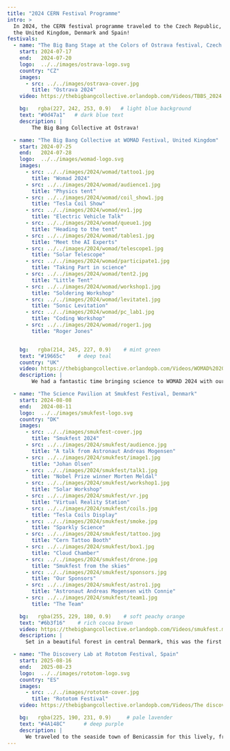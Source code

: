 ```yaml
---
title: "2024 CERN Festival Programme"
intro: >
  In 2024, the CERN festival programme traveled to the Czech Republic,
  the United Kingdom, Denmark and Spain!
festivals:
  - name: "The Big Bang Stage at the Colors of Ostrava festival, Czech Republic"
    start: 2024-07-17
    end:   2024-07-20
    logo:  ../../images/ostrava-logo.svg
    country: "CZ"
    images:
      - src: ../../images/ostrava-cover.jpg
        title: "Ostrava 2024"
    video: https://thebigbangcollective.orlandopb.com/Videos/TBBS_2024.mp4

    bg:   rgba(227, 242, 253, 0.9)   # light blue background
    text: "#0d47a1"   # dark blue text
    description: |
        The Big Bang Collective at Ostrava!

  - name: "The Big Bang Collective at WOMAD Festival, United Kingdom"
    start: 2024-07-25
    end:   2024-07-28
    logo:  ../../images/womad-logo.svg
    images:
      - src: ../../images/2024/womad/tattoo1.jpg
        title: "Womad 2024"
      - src: ../../images/2024/womad/audience1.jpg
        title: "Physics tent"
      - src: ../../images/2024/womad/coil_show1.jpg
        title: "Tesla Coil Show"
      - src: ../../images/2024/womad/ev1.jpg
        title: "Electric Vehicle Talk"
      - src: ../../images/2024/womad/queue1.jpg
        title: "Heading to the tent"
      - src: ../../images/2024/womad/tables1.jpg
        title: "Meet the AI Experts"
      - src: ../../images/2024/womad/telescope1.jpg
        title: "Solar Telescope"
      - src: ../../images/2024/womad/participate1.jpg
        title: "Taking Part in science"
      - src: ../../images/2024/womad/tent2.jpg
        title: "Little Tent"
      - src: ../../images/2024/womad/workshop1.jpg
        title: "Soldering Workshop"
      - src: ../../images/2024/womad/levitate1.jpg
        title: "Sonic Levitation"
      - src: ../../images/2024/womad/pc_lab1.jpg
        title: "Coding Workshop"
      - src: ../../images/2024/womad/roger1.jpg
        title: "Roger Jones"


    bg:   rgba(214, 245, 227, 0.9)    # mint green
    text: "#19665c"    # deep teal
    country: "UK"
    video: https://thebigbangcollective.orlandopb.com/Videos/WOMAD%202024.mp4
    description: |
        We had a fantastic time bringing science to WOMAD 2024 with our Festival Programme. Throughout the week, visitors enjoyed hands-on soldering workshops, experimented with sonic levitation, and engaged in discussions about artificial intelligence. We had talks covering all areas of science from space exploration, the physics of the three-body problem—all and a packed session on the future of transport featuring Robert Llewellyn from Fully Charged. 2024 also saw the return of the spectacular nighttime Tesla coil created by Alessandro Cerri of the University of Sussex.

  - name: "The Science Pavilion at Smukfest Festival, Denmark"
    start: 2024-08-08
    end:   2024-08-11
    logo:  ../../images/smukfest-logo.svg
    country: "DK"
    images:
      - src: ../../images/smukfest-cover.jpg
        title: "Smukfest 2024"
      - src: ../../images/2024/smukfest/audience.jpg
        title: "A talk from Astronaut Andreas Mogensen"
      - src: ../../images/2024/smukfest/image1.jpg
        title: "Johan Olsen"
      - src: ../../images/2024/smukfest/talk1.jpg
        title: "Nobel Prize winner Morten Meldal"
      - src: ../../images/2024/smukfest/workshop1.jpg
        title: "Solar Workshop"
      - src: ../../images/2024/smukfest/vr.jpg
        title: "Virtual Reality Station"
      - src: ../../images/2024/smukfest/coils.jpg
        title: "Tesla Coils Display"
      - src: ../../images/2024/smukfest/smoke.jpg
        title: "Sparkly Science"
      - src: ../../images/2024/smukfest/tattoo.jpg
        title: "Cern Tattoo Booth"
      - src: ../../images/2024/smukfest/box1.jpg
        title: "Cloud Chamber"
      - src: ../../images/2024/smukfest/drone.jpg
        title: "Smukfest from the skies"
      - src: ../../images/2024/smukfest/sponsors.jpg
        title: "Our Sponsors"
      - src: ../../images/2024/smukfest/astro1.jpg
        title: "Astronaut Andreas Mogensen with Connie"
      - src: ../../images/2024/smukfest/team1.jpg
        title: "The Team"

    bg:   rgba(255, 229, 180, 0.9)    # soft peachy orange
    text: "#6b3f16"    # rich cocoa brown
    video: https://thebigbangcollective.orlandopb.com/Videos/smukfest.mp4
    description: |
      Set in a beautiful forest in central Denmark, this was the first year for the CERN Festival Programme at Smukfest. The Science Pavilion had a stellar programme welcoming not only a Nobel Prize winner but also the Danish commander of the International Space Station to the stage.

  - name: "The Discovery Lab at Rototom Festival, Spain"
    start: 2025-08-16
    end:   2025-08-23
    logo:  ../../images/rototom-logo.svg
    country: "ES"
    images:
      - src: ../../images/rototom-cover.jpg
        title: "Rototom Festival"
    video: https://thebigbangcollective.orlandopb.com/Videos/The discovery lab rototom 2024_3.mp4

    bg:   rgba(225, 190, 231, 0.9)     # pale lavender
    text: "#4A148C"      # deep purple
    description: |
      We traveled to the seaside town of Benicassim for this lively, friendly reggae music festival with our Discovery Lab!
---
```

